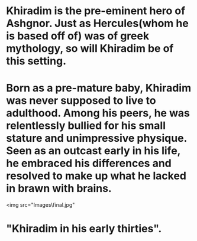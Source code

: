 # Khiradim is the pre-eminent hero of Ashgnor. Just as Hercules(whom he is based off of) was of greek mythology, so will Khiradim be of this setting. 

# Born as a pre-mature baby, Khiradim was never supposed to live to adulthood. Among his peers, he was relentlessly bullied for his small stature and unimpressive physique. Seen as an outcast early in his life, he embraced his differences and resolved to make up what he lacked in brawn with brains.

<img src="Images\final.jpg"


# "Khiradim in his early thirties".
